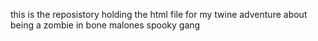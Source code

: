 this is the reposistory holding the html file for my twine adventure about being a zombie in bone malones spooky gang
